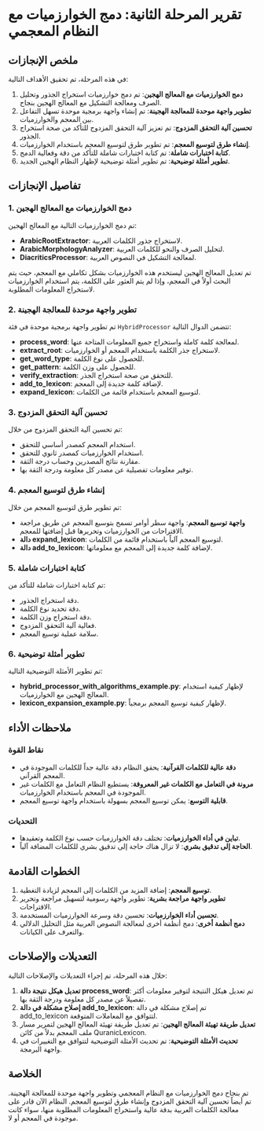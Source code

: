 # تقرير المرحلة الثانية: دمج الخوارزميات مع النظام المعجمي

## ملخص الإنجازات

في هذه المرحلة، تم تحقيق الأهداف التالية:

1. **دمج الخوارزميات مع المعالج الهجين**: تم دمج خوارزميات استخراج الجذور وتحليل الصرف ومعالجة التشكيل مع المعالج الهجين بنجاح.
2. **تطوير واجهة موحدة للمعالجة الهجينة**: تم إنشاء واجهة برمجية موحدة تسهل التفاعل بين المعجم والخوارزميات.
3. **تحسين آلية التحقق المزدوج**: تم تعزيز آلية التحقق المزدوج للتأكد من صحة استخراج الجذور.
4. **إنشاء طرق لتوسيع المعجم**: تم تطوير طرق لتوسيع المعجم باستخدام الخوارزميات.
5. **كتابة اختبارات شاملة**: تم كتابة اختبارات شاملة للتأكد من دقة وفعالية الدمج.
6. **تطوير أمثلة توضيحية**: تم تطوير أمثلة توضيحية لإظهار النظام الهجين الجديد.

## تفاصيل الإنجازات

### 1. دمج الخوارزميات مع المعالج الهجين

تم دمج الخوارزميات التالية مع المعالج الهجين:

- **ArabicRootExtractor**: لاستخراج جذور الكلمات العربية.
- **ArabicMorphologyAnalyzer**: لتحليل الصرف والنحو للكلمات العربية.
- **DiacriticsProcessor**: لمعالجة التشكيل في النصوص العربية.

تم تعديل المعالج الهجين ليستخدم هذه الخوارزميات بشكل تكاملي مع المعجم، حيث يتم البحث أولاً في المعجم، وإذا لم يتم العثور على الكلمة، يتم استخدام الخوارزميات لاستخراج المعلومات المطلوبة.

### 2. تطوير واجهة موحدة للمعالجة الهجينة

تم تطوير واجهة برمجية موحدة في فئة `HybridProcessor` تتضمن الدوال التالية:

- **process_word**: لمعالجة كلمة كاملة واستخراج جميع المعلومات المتاحة عنها.
- **extract_root**: لاستخراج جذر الكلمة باستخدام المعجم أو الخوارزميات.
- **get_word_type**: للحصول على نوع الكلمة.
- **get_pattern**: للحصول على وزن الكلمة.
- **verify_extraction**: للتحقق من صحة استخراج الجذر.
- **add_to_lexicon**: لإضافة كلمة جديدة إلى المعجم.
- **expand_lexicon**: لتوسيع المعجم باستخدام قائمة من الكلمات.

### 3. تحسين آلية التحقق المزدوج

تم تحسين آلية التحقق المزدوج من خلال:

- استخدام المعجم كمصدر أساسي للتحقق.
- استخدام الخوارزميات كمصدر ثانوي للتحقق.
- مقارنة نتائج المصدرين وحساب درجة الثقة.
- توفير معلومات تفصيلية عن مصدر كل معلومة ودرجة الثقة بها.

### 4. إنشاء طرق لتوسيع المعجم

تم تطوير طرق لتوسيع المعجم من خلال:

- **واجهة توسيع المعجم**: واجهة سطر أوامر تسمح بتوسيع المعجم عن طريق مراجعة الاقتراحات من الخوارزميات وتحريرها قبل إضافتها للمعجم.
- **دالة expand_lexicon**: لتوسيع المعجم آلياً باستخدام قائمة من الكلمات.
- **دالة add_to_lexicon**: لإضافة كلمة جديدة إلى المعجم مع معلوماتها.

### 5. كتابة اختبارات شاملة

تم كتابة اختبارات شاملة للتأكد من:

- دقة استخراج الجذور.
- دقة تحديد نوع الكلمة.
- دقة استخراج وزن الكلمة.
- فعالية آلية التحقق المزدوج.
- سلامة عملية توسيع المعجم.

### 6. تطوير أمثلة توضيحية

تم تطوير الأمثلة التوضيحية التالية:

- **hybrid_processor_with_algorithms_example.py**: لإظهار كيفية استخدام المعالج الهجين مع الخوارزميات.
- **lexicon_expansion_example.py**: لإظهار كيفية توسيع المعجم برمجياً.

## ملاحظات الأداء

### نقاط القوة

- **دقة عالية للكلمات القرآنية**: يحقق النظام دقة عالية جداً للكلمات الموجودة في المعجم القرآني.
- **مرونة في التعامل مع الكلمات غير المعروفة**: يستطيع النظام التعامل مع الكلمات غير الموجودة في المعجم باستخدام الخوارزميات.
- **قابلية التوسع**: يمكن توسيع المعجم بسهولة باستخدام واجهة توسيع المعجم.

### التحديات

- **تباين في أداء الخوارزميات**: تختلف دقة الخوارزميات حسب نوع الكلمة وتعقيدها.
- **الحاجة إلى تدقيق بشري**: لا تزال هناك حاجة إلى تدقيق بشري للكلمات المضافة آلياً.

## الخطوات القادمة

1. **توسيع المعجم**: إضافة المزيد من الكلمات إلى المعجم لزيادة التغطية.
2. **تطوير واجهة مراجعة بشرية**: تطوير واجهة رسومية لتسهيل مراجعة وتحرير الاقتراحات.
3. **تحسين أداء الخوارزميات**: تحسين دقة وسرعة الخوارزميات المستخدمة.
4. **دمج أنظمة أخرى**: دمج أنظمة أخرى لمعالجة النصوص العربية مثل التحليل الدلالي والتعرف على الكيانات.

## التعديلات والإصلاحات

خلال هذه المرحلة، تم إجراء التعديلات والإصلاحات التالية:

1. **تعديل هيكل نتيجة دالة process_word**: تم تعديل هيكل النتيجة لتوفير معلومات أكثر تفصيلاً عن مصدر كل معلومة ودرجة الثقة بها.
2. **إصلاح مشكلة في دالة add_to_lexicon**: تم إصلاح مشكلة في دالة add_to_lexicon لتتوافق مع المعاملات المتوقعة.
3. **تعديل طريقة تهيئة المعالج الهجين**: تم تعديل طريقة تهيئة المعالج الهجين لتمرير مسار ملف المعجم بدلاً من كائن QuranicLexicon.
4. **تحديث الأمثلة التوضيحية**: تم تحديث الأمثلة التوضيحية لتتوافق مع التغييرات في واجهة البرمجة.

## الخلاصة

تم بنجاح دمج الخوارزميات مع النظام المعجمي وتطوير واجهة موحدة للمعالجة الهجينة. تم أيضاً تحسين آلية التحقق المزدوج وإنشاء طرق لتوسيع المعجم. النظام الآن قادر على معالجة الكلمات العربية بدقة عالية واستخراج المعلومات المطلوبة منها، سواء كانت موجودة في المعجم أو لا.
